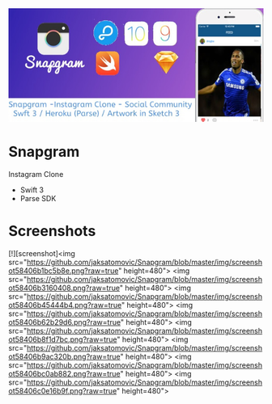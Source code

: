<img src="https://github.com/jaksatomovic/Snapgram/blob/master/img/featured_image5841c78788b98.jpg">

# Snapgram

Instagram Clone

 - Swift 3
 - Parse SDK

# Screenshots

[!][screenshot]<img src="https://github.com/jaksatomovic/Snapgram/blob/master/img/screenshot58406b1bc5b8e.png?raw=true" height=480">
<img src="https://github.com/jaksatomovic/Snapgram/blob/master/img/screenshot58406b3160408.png?raw=true" height=480">
<img src="https://github.com/jaksatomovic/Snapgram/blob/master/img/screenshot58406b45444b4.png?raw=true" height=480">
<img src="https://github.com/jaksatomovic/Snapgram/blob/master/img/screenshot58406b62b29d6.png?raw=true" height=480">
<img src="https://github.com/jaksatomovic/Snapgram/blob/master/img/screenshot58406b8f1d7bc.png?raw=true" height=480">
<img src="https://github.com/jaksatomovic/Snapgram/blob/master/img/screenshot58406b9ac320b.png?raw=true" height=480">
<img src="https://github.com/jaksatomovic/Snapgram/blob/master/img/screenshot58406bc0ab882.png?raw=true" height=480">
<img src="https://github.com/jaksatomovic/Snapgram/blob/master/img/screenshot58406c0e16b9f.png?raw=true" height=480">
